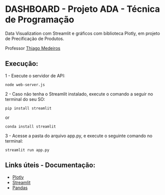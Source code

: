 # DASHBOARD - Projeto ADA - Técnica de Programação

Data Visualization com Streamlit e gráficos com biblioteca Plotly, em projeto de Precificação de Produtos.

Professor [Thiago Medeiros](https://github.com/mdrs-thiago)

## Execução: 

1 - Execute o servidor de API:

```
node web-server.js
```

2 - Caso não tenha o Streamlit instalado, execute o comando a seguir no terminal do seu SO:

```
pip install streamlit
```
or
```
conda install streamlit
```

3 - Acesse a pasta do arquivo app.py, e execute o seguinte comando no terminal:  

```
streamlit run app.py
```

## Links úteis - Documentação:

* [Plotly](https://plotly.com/python/)
* [Streamlit](https://streamlit.io)
* [Pandas](https://pandas.pydata.org/docs/index.html)